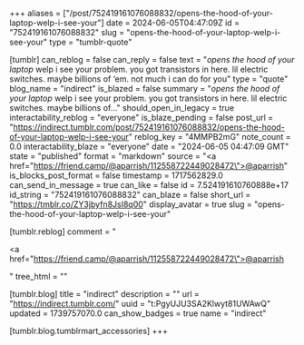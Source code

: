 +++
aliases = ["/post/752419161076088832/opens-the-hood-of-your-laptop-welp-i-see-your"]
date = 2024-06-05T04:47:09Z
id = "752419161076088832"
slug = "opens-the-hood-of-your-laptop-welp-i-see-your"
type = "tumblr-quote"

[tumblr]
can_reblog = false
can_reply = false
text = "*opens the hood of your laptop* welp i see your problem. you got transistors in here. lil electric switches. maybe billions of &lsquo;em. not much i can do for you"
type = "quote"
blog_name = "indirect"
is_blazed = false
summary = "*opens the hood of your laptop* welp i see your problem. you got transistors in here. lil electric switches. maybe billions of..."
should_open_in_legacy = true
interactability_reblog = "everyone"
is_blaze_pending = false
post_url = "https://indirect.tumblr.com/post/752419161076088832/opens-the-hood-of-your-laptop-welp-i-see-your"
reblog_key = "4MMPB2mG"
note_count = 0.0
interactability_blaze = "everyone"
date = "2024-06-05 04:47:09 GMT"
state = "published"
format = "markdown"
source = "<a href=\"https://friend.camp/@aparrish/112558722449028472\">@aparrish</a>"
is_blocks_post_format = false
timestamp = 1717562829.0
can_send_in_message = true
can_like = false
id = 7.524191610760888e+17
id_string = "752419161076088832"
can_blaze = false
short_url = "https://tmblr.co/ZY3jbyfn8JsI8q00"
display_avatar = true
slug = "opens-the-hood-of-your-laptop-welp-i-see-your"

[tumblr.reblog]
comment = "<p><a href=\"https://friend.camp/@aparrish/112558722449028472\">@aparrish</a></p>"
tree_html = ""

[tumblr.blog]
title = "indirect"
description = ""
url = "https://indirect.tumblr.com/"
uuid = "t:PgyUJU3SA2Klwyt81UWAwQ"
updated = 1739757070.0
can_show_badges = true
name = "indirect"

[tumblr.blog.tumblrmart_accessories]
+++
